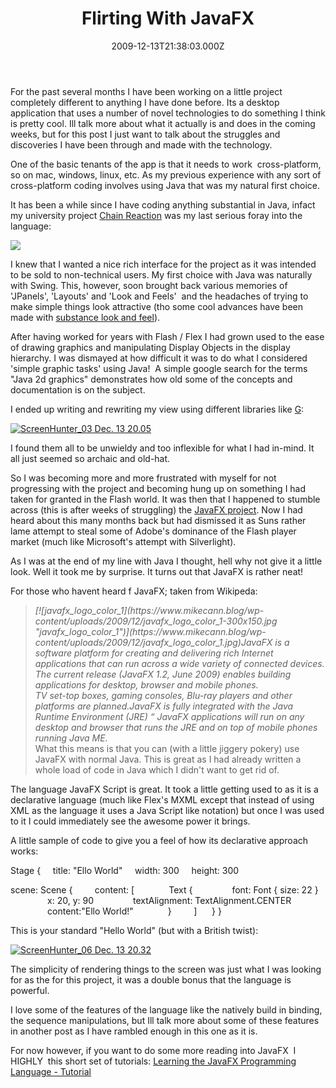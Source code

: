 ﻿---
coverImage: /images/fallback-post-header.png
date: "2009-12-13T21:38:03.000Z"
tags:
  - inputtie
  - java fx
  - programming
  - projects
title: Flirting With JavaFX
oldUrl: /javafx/flirting-with-javafx
---

For the past several months I have been working on a little project completely different to anything I have done before. Its a desktop application that uses a number of novel technologies to do something I think is pretty cool. Ill talk more about what it actually is and does in the coming weeks, but for this post I just want to talk about the struggles and discoveries I have been through and made with the technology.

<!-- more -->

One of the basic tenants of the app is that it needs to work  cross-platform, so on mac, windows, linux, etc. As my previous experience with any sort of cross-platform coding involves using Java that was my natural first choice.

It has been a while since I have coding anything substantial in Java, infact my university project [Chain Reaction](https://www.mikecann.blog/programming/java/chainreaction-binarysource-release/) was my last serious foray into the language:

![](https://www.mikecann.blog/Work/CRImages/CR01.png)

I knew that I wanted a nice rich interface for the project as it was intended to be sold to non-technical users. My first choice with Java was naturally with Swing. This, however, soon brought back various memories of 'JPanels', 'Layouts' and 'Look and Feels'  and the headaches of trying to make simple things look attractive (tho some cool advances have been made with [substance look and feel](https://www.pushing-pixels.org/)).

After having worked for years with Flash / Flex I had grown used to the ease of drawing graphics and manipulating Display Objects in the display hierarchy. I was dismayed at how difficult it was to do what I considered 'simple graphic tasks' using Java!  A simple google search for the terms "Java 2d graphics" demonstrates how old some of the concepts and documentation is on the subject.

I ended up writing and rewriting my view using different libraries like [G](https://geosoft.no/graphics/):

[![ScreenHunter_03 Dec. 13 20.05](https://www.mikecann.blog/wp-content/uploads/2009/12/ScreenHunter_03-Dec.-13-20.05.jpg "ScreenHunter_03 Dec. 13 20.05")](https://www.mikecann.blog/wp-content/uploads/2009/12/ScreenHunter_03-Dec.-13-20.05.jpg)

I found them all to be unwieldy and too inflexible for what I had in-mind. It all just seemed so archaic and old-hat.

So I was becoming more and more frustrated with myself for not progressing with the project and becoming hung up on something I had taken for granted in the Flash world. It was then that I happened to stumble across (this is after weeks of struggling) the [JavaFX project](https://javafx.com/). Now I had heard about this many months back but had dismissed it as Suns rather lame attempt to steal some of Adobe's dominance of the Flash player market (much like Microsoft's attempt with Silverlight).

As I was at the end of my line with Java I thought, hell why not give it a little look. Well it took me by surprise. It turns out that JavaFX is rather neat!

For those who havent heard f JavaFX; taken from Wikipeda:

> <address>[![javafx_logo_color_1](https://www.mikecann.blog/wp-content/uploads/2009/12/javafx_logo_color_1-300x150.jpg "javafx_logo_color_1")](https://www.mikecann.blog/wp-content/uploads/2009/12/javafx_logo_color_1.jpg)JavaFX is a software platform for creating and delivering rich Internet applications that can run across a wide variety of connected devices. The current release (JavaFX 1.2, June 2009) enables building applications for desktop, browser and mobile phones. </address> <address> </address> <address>
>
> </address><address>TV set-top boxes, gaming consoles, Blu-ray players and other platforms are planned.JavaFX is fully integrated with the Java Runtime Environment (JRE) “ JavaFX applications will run on any desktop and browser that runs the JRE and on top of mobile phones running Java ME.</address>
> What this means is that you can (with a little jiggery pokery) use JavaFX with normal Java. This is great as I had already written a whole load of code in Java which I didn't want to get rid of.

The language JavaFX Script is great. It took a little getting used to as it is a declarative language (much like Flex's MXML except that instead of using XML as the language it uses a Java Script like notation) but once I was used to it I could immediately see the awesome power it brings.

A little sample of code to give you a feel of how its declarative approach works:

Stage {
    title: "Ello World"
    width: 300
    height: 300

scene: Scene {
        content: [
             Text {
               font: Font { size: 22 }
               x: 20, y: 90
               textAlignment: TextAlignment.CENTER
               content:"Ello World!"
             }
        ]
     }
}

This is your standard "Hello World" (but with a British twist):

[![ScreenHunter_06 Dec. 13 20.32](https://www.mikecann.blog/wp-content/uploads/2009/12/ScreenHunter_06-Dec.-13-20.32.jpg "ScreenHunter_06 Dec. 13 20.32")](https://www.mikecann.blog/wp-content/uploads/2009/12/ScreenHunter_06-Dec.-13-20.32.jpg)

The simplicity of rendering things to the screen was just what I was looking for as the for this project, it was a double bonus that the language is powerful.

I love some of the features of the language like the natively build in binding, the sequence manipulations, but Ill talk more about some of these features in another post as I have rambled enough in this one as it is.

For now however, if you want to do some more reading into JavaFX  I HIGHLY  this short set of tutorials: [Learning the JavaFX Programming Language - Tutorial](https://java.sun.com/javafx/1/tutorials/core/index.html)

<div id="_mcePaste" style="overflow: hidden; position: absolute; left: -10000px; top: 233px; width: 1px; height: 1px;">

**avaFX** is a [software platform](https://en.wikipedia.org/wiki/Software_platform "Software platform") for creating and delivering [rich Internet applications](https://en.wikipedia.org/wiki/Rich_Internet_application "Rich Internet application") that can run across a wide variety of connected devices. The current release (JavaFX 1.2, June 2009) enables building applications for desktop, browser and mobile phones. TV set-top boxes, gaming consoles, [Blu-ray](https://en.wikipedia.org/wiki/Blu-ray "Blu-ray") players and other platforms are planned.

JavaFX is fully integrated with the [Java Runtime Environment](https://en.wikipedia.org/wiki/Java_Runtime_Environment "Java Runtime Environment") (JRE) “ JavaFX applications will run on any desktop and browser that runs the JRE and on top of mobile phones running [Java ME](https://en.wikipedia.org/wiki/Java_ME "Java ME").

**JavaFX** is a [software platform](https://en.wikipedia.org/wiki/Software_platform "Software platform") for creating and delivering [rich Internet applications](https://en.wikipedia.org/wiki/Rich_Internet_application "Rich Internet application") that can run across a wide variety of connected devices. The current release (JavaFX 1.2, June 2009) enables building applications for desktop, browser and mobile phones. TV set-top boxes, gaming consoles, [Blu-ray](https://en.wikipedia.org/wiki/Blu-ray "Blu-ray") players and other platforms are planned.

JavaFX is fully integrated with the [Java Runtime Environment](https://en.wikipedia.org/wiki/Java_Runtime_Environment "Java Runtime Environment") (JRE) “ JavaFX applications will run on any desktop and browser that runs the JRE and on top of mobile phones running [Java ME](https://en.wikipedia.org/wiki/Java_ME "Java ME").</div>
